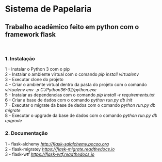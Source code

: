 # Sistema de Papelaria

## Trabalho acadêmico feito em python com o framework flask

<br>

### 1. Instalação

1 - Instalar o Python 3 com o pip <br>
2 - Instalar o ambiente virtual com o comando <i>pip install virtualenv</i><br>
3 - Executar clone do projeto<br>
4 - Criar o ambiente virtual dentro da pasta do projeto com o comando <i>virtualenv env -p C:/Python36-32/python.exe</i><br>
5 - Instalar as dependencias com o comando <i>pip install -r requirements.txt</i><br>
6 - Criar a base de dados com o comando <i>python run.py db init</i><br>
7 - Executar o migrate da base de dados com o comando <i>python run.py db migrate</i><br>
8 - Executar o upgrade da base de dados com o comando <i>python run.py db upgrade</i><br>

### 2. Documentação
1 - flask-alchemy <i>http://flask-sqlalchemy.pocoo.org</i><br>
2 - flask-migratey <i>https://flask-migrate.readthedocs.io</i><br>
3 - flask-wtf <i>https://flask-wtf.readthedocs.io</i><br>
